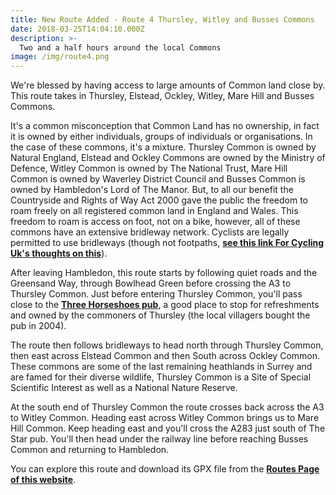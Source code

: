 ```yaml
---
title: New Route Added - Route 4 Thursley, Witley and Busses Commons
date: 2018-03-25T14:04:10.000Z
description: >-
  Two and a half hours around the local Commons
image: /img/route4.png
---
```

We're blessed by having access to large amounts of Common land close by. This route takes in Thursley, Elstead, Ockley, Witley, Mare Hill and Busses Commons.

It's a common misconception that Common Land has no ownership, in fact it is owned by either individuals, groups of individuals or organisations. In the case of these commons, it's a mixture. Thursley Common is owned by Natural England, Elstead and Ockley Commons are owned by the Ministry of Defence, Witley Common is owned by The National Trust, Mare Hill Common is owned by Waverley District Council and Busses Common is owned by Hambledon's Lord of The Manor. But, to all our benefit the Countryside and Rights of Way Act 2000 gave the public the freedom to roam freely on all registered common land in England and Wales. This freedom to roam is access on foot, not on a bike, however, all of these commons have an extensive bridleway network. Cyclists are legally permitted to use bridleways (though not footpaths, **[see this link For Cycling Uk's thoughts on this](https://www.cyclinguk.org/campaigning/views-and-briefings/public-footpaths-england-wales)**).

After leaving Hambledon, this route starts by following quiet roads and the Greensand Way, through Bowlhead Green before crossing the A3 to Thursley Common. Just before entering Thursley Common, you'll pass close to the **[Three Horseshoes pub](http://threehorseshoesthursley.com)**, a good place to stop for refreshments and owned by the commoners of Thursley (the local villagers bought the pub in 2004).

The route then follows bridleways to head north through Thursley Common, then east across Elstead Common and then South across Ockley Common. These commons are some of the last remaining heathlands in Surrey and are famed for their diverse wildlife, Thursley Common is a Site of Special Scientific Interest as well as a National Nature Reserve.

At the south end of Thursley Common the route crosses back across the A3 to Witley Common. Heading east across Witley Common brings us to Mare Hill Common. Keep heading east and you'll cross the A283 just south of The Star pub. You'll then head under the railway line before reaching Busses Common and returning to Hambledon.

You can explore this route and download its GPX file from the **[Routes Page of this website](/routes/#route4)**. 